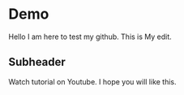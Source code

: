 # Demo

Hello I am here to test my github. This is My edit.

## Subheader

Watch tutorial on Youtube.
I hope you will like this.
